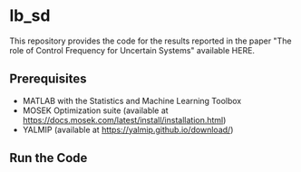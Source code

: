 # lb_sd
This repository provides the code for the results reported in the paper "The role of Control Frequency for Uncertain Systems" available HERE.

## Prerequisites
- MATLAB with the Statistics and Machine Learning Toolbox
- MOSEK Optimization suite (available at https://docs.mosek.com/latest/install/installation.html)
- YALMIP (available at https://yalmip.github.io/download/) 

## Run the Code
